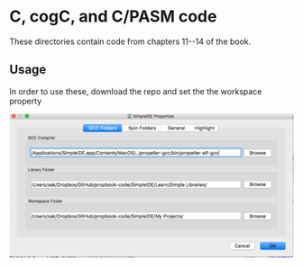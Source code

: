 # C, cogC, and C/PASM code

These directories contain code from chapters 11--14 of the book.

## Usage

In order to use these, download the repo and set the the workspace property

![SimpleIDE properties window](simpleide_properties.jpeg)
